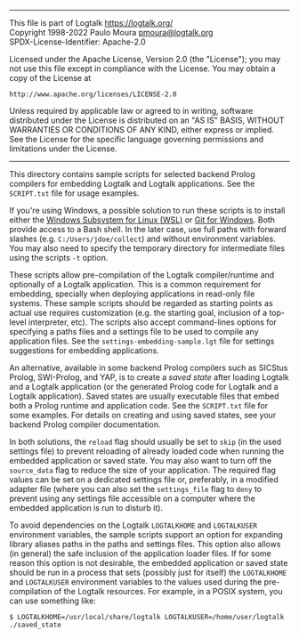 ________________________________________________________________________

This file is part of Logtalk <https://logtalk.org/>  
Copyright 1998-2022 Paulo Moura <pmoura@logtalk.org>  
SPDX-License-Identifier: Apache-2.0

Licensed under the Apache License, Version 2.0 (the "License");
you may not use this file except in compliance with the License.
You may obtain a copy of the License at

    http://www.apache.org/licenses/LICENSE-2.0

Unless required by applicable law or agreed to in writing, software
distributed under the License is distributed on an "AS IS" BASIS,
WITHOUT WARRANTIES OR CONDITIONS OF ANY KIND, either express or implied.
See the License for the specific language governing permissions and
limitations under the License.
________________________________________________________________________


This directory contains sample scripts for selected backend Prolog
compilers for embedding Logtalk and Logtalk applications. See the
`SCRIPT.txt` file for usage examples.

If you're using Windows, a possible solution to run these scripts is
to install either the
[Windows Subsystem for Linux (WSL)](https://docs.microsoft.com/en-us/windows/wsl/)
or [Git for Windows](https://gitforwindows.org). Both provide access
to a Bash shell. In the later case, use full paths with forward slashes
(e.g. `C:/Users/jdoe/collect`) and without environment variables. You
may also need to specify the temporary directory for intermediate files
using the scripts `-t` option.

These scripts allow pre-compilation of the Logtalk compiler/runtime
and optionally of a Logtalk application. This is a common requirement
for embedding, specially when deploying applications in read-only file
systems. These sample scripts should be regarded as starting points as
actual use requires customization (e.g. the starting goal, inclusion of
a top-level interpreter, etc). The scripts also accept command-lines
options for specifying a paths files and a settings file to be used to
compile any application files. See the `settings-embedding-sample.lgt`
file for settings suggestions for embedding applications.

An alternative, available in some backend Prolog compilers such as
SICStus Prolog, SWI-Prolog, and YAP, is to create a *saved state*
after loading Logtalk and a Logtalk application (or the generated
Prolog code for Logtalk and a Logtalk application). Saved states
are usually executable files that embed both a Prolog runtime and
application code. See the `SCRIPT.txt` file for some examples.
For details on creating and using saved states, see your backend
Prolog compiler documentation.

In both solutions, the `reload` flag should usually be set to `skip`
(in the used settings file) to prevent reloading of already loaded
code when running the embedded application or saved state. You may
also want to turn off the `source_data` flag to reduce the size of
your application. The required flag values can be set on a dedicated
settings file or, preferably, in a modified adapter file (where you
can also set the `settings_file` flag to `deny` to prevent using any
settings file accessible on a computer where the embedded application
is run to disturb it). 

To avoid dependencies on the Logtalk `LOGTALKHOME` and `LOGTALKUSER`
environment variables, the sample scripts support an option for
expanding library aliases paths in the paths and settings files. This
option also allows (in general) the safe inclusion of the application
loader files. If for some reason this option is not desirable, the
embedded application or saved state should be run in a process that
sets (possibly just for itself) the `LOGTALKHOME` and `LOGTALKUSER`
environment variables to the values used during the pre-compilation
of the Logtalk resources. For example, in a POSIX system, you can
use something like:

	$ LOGTALKHOME=/usr/local/share/logtalk LOGTALKUSER=/home/user/logtalk ./saved_state
